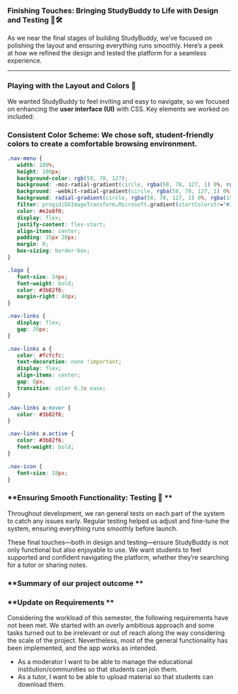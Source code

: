 ### **Finishing Touches: Bringing StudyBuddy to Life with Design and Testing** 🎨🛠️  

As we near the final stages of building StudyBuddy, we’ve focused on polishing the layout and ensuring everything runs smoothly. Here’s a peek at how we refined the design and tested the platform for a seamless experience.

---

### **Playing with the Layout and Colors** 🌈  
We wanted StudyBuddy to feel inviting and easy to navigate, so we focused on enhancing the **user interface (UI)** with CSS. Key elements we worked on included:

### **Consistent Color Scheme:** We chose soft, student-friendly colors to create a comfortable browsing environment.  
 ```css
.nav-menu {
    width: 100%;
    height: 100px;
    background-color: rgb(59, 78, 127);
    background: -moz-radial-gradient(circle, rgba(58, 78, 127, 1) 0%, rgba(15, 23, 42, 1) 65%, rgba(0, 0, 0, 1) 100%);
    background: -webkit-radial-gradient(circle, rgba(58, 78, 127, 1) 0%, rgba(15, 23, 42, 1) 65%, rgba(0, 0, 0, 1) 100%);
    background: radial-gradient(circle, rgba(58, 78, 127, 1) 0%, rgba(15, 23, 42, 1) 65%, rgba(0, 0, 0, 1) 100%);
    filter: progid:DXImageTransform.Microsoft.gradient(startColorstr="#3a4e7f", endColorstr="#000000", GradientType=1);
    color: #e2e8f0;
    display: flex;
    justify-content: flex-start;
    align-items: center;
    padding: 15px 20px;
    margin: 0;
    box-sizing: border-box;
}

.logo {
    font-size: 24px;
    font-weight: bold;
    color: #3b82f6;
    margin-right: 40px;
}

.nav-links {
    display: flex;
    gap: 20px;
}

.nav-links a {
    color: #fcfcfc;
    text-decoration: none !important;
    display: flex;
    align-items: center;
    gap: 8px;
    transition: color 0.3s ease;
}

.nav-links a:hover {
    color: #3b82f6;
}

.nav-links a.active {
    color: #3b82f6;
    font-weight: bold;
}

.nav-icon {
    font-size: 18px;
}
```
### **Ensuring Smooth Functionality: Testing 🧪 **
Throughout development, we ran general tests on each part of the system to catch any issues early. Regular testing helped us adjust and fine-tune the system, ensuring everything runs smoothly before launch.

These final touches—both in design and testing—ensure StudyBuddy is not only functional but also enjoyable to use. We want students to feel supported and confident navigating the platform, whether they’re searching for a tutor or sharing notes.

### **Summary of our project outcome **

### **Update on Requirements **
Considering the workload of this semester, the following requirements have not been met. We started with an overly ambitious approach and some tasks turned out to be irrelevant or out of reach along the way considering the scale of the project. Nevertheless, most of the general functionality has been implemented, and the app works as intended.
-	As a moderator I want to be able to manage the educational institution/communities so that students can join them.
-	As a tutor, I want to be able to upload material so that students can download them.




